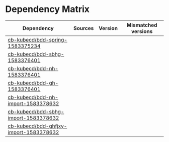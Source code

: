 # Dependency Matrix

Dependency | Sources | Version | Mismatched versions
---------- | ------- | ------- | -------------------
[cb-kubecd/bdd-spring-1583375234](https://github.com/cb-kubecd/bdd-spring-1583375234.git) |  | []() | 
[cb-kubecd/bdd-sbhg-1583376401](https://github.com/cb-kubecd/bdd-sbhg-1583376401.git) |  | []() | 
[cb-kubecd/bdd-nh-1583376401](https://github.com/cb-kubecd/bdd-nh-1583376401.git) |  | []() | 
[cb-kubecd/bdd-gh-1583376401](https://github.com/cb-kubecd/bdd-gh-1583376401.git) |  | []() | 
[cb-kubecd/bdd-nh-import-1583378632](https://github.com/cb-kubecd/bdd-nh-import-1583378632.git) |  | []() | 
[cb-kubecd/bdd-sbhg-import-1583378632](https://github.com/cb-kubecd/bdd-sbhg-import-1583378632.git) |  | []() | 
[cb-kubecd/bdd-ghfjxy-import-1583378632](https://github.com/cb-kubecd/bdd-ghfjxy-import-1583378632.git) |  | []() | 
